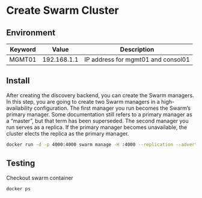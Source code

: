 # Create Swarm Cluster

## Environment

Keyword     | Value     | Description
----        | ----      | ----
MGMT01      | 192.168.1.1   | IP address for mgmt01 and consol01

## Install

After creating the discovery backend, you can create the Swarm managers. In this step, you are going to create two Swarm managers in a high-availability configuration. The first manager you run becomes the Swarm’s primary manager. Some documentation still refers to a primary manager as a “master”, but that term has been superseded. The second manager you run serves as a replica. If the primary manager becomes unavailable, the cluster elects the replica as the primary manager.

~~~bash
docker run -d -p 4000:4000 swarm manage -H :4000 --replication --advertise ${IP}:4000 consul://${MGMT01}:8500
~~~

## Testing

Checkout swarm container

~~~bash
docker ps
~~~
